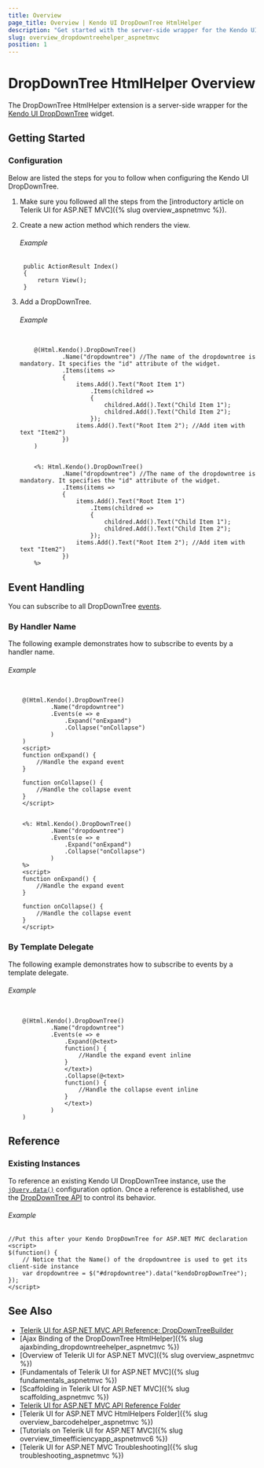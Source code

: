 ```yaml
---
title: Overview
page_title: Overview | Kendo UI DropDownTree HtmlHelper
description: "Get started with the server-side wrapper for the Kendo UI DropDownTree widget for ASP.NET MVC."
slug: overview_dropdowntreehelper_aspnetmvc
position: 1
---
```


# DropDownTree HtmlHelper Overview

The DropDownTree HtmlHelper extension is a server-side wrapper for the [Kendo UI DropDownTree](https://demos.telerik.com/kendo-ui/dropdowntree/index) widget.

## Getting Started

### Configuration

Below are listed the steps for you to follow when configuring the Kendo UI DropDownTree.

1. Make sure you followed all the steps from the [introductory article on Telerik UI for ASP.NET MVC]({% slug overview_aspnetmvc %}).

1. Create a new action method which renders the view.

    ###### Example

        public ActionResult Index()
        {
            return View();
        }

1. Add a DropDownTree.

    ###### Example

    ```tab-Razor

        @(Html.Kendo().DropDownTree()
                .Name("dropdowntree") //The name of the dropdowntree is mandatory. It specifies the "id" attribute of the widget.
                .Items(items =>
                {
                    items.Add().Text("Root Item 1")
                        .Items(childred =>
                        {
                            childred.Add().Text("Child Item 1");
                            childred.Add().Text("Child Item 2");
                        });
                    items.Add().Text("Root Item 2"); //Add item with text "Item2")
                })
        )
    ```
    ```tab-ASPX

        <%: Html.Kendo().DropDownTree()
                .Name("dropdowntree") //The name of the dropdowntree is mandatory. It specifies the "id" attribute of the widget.
                .Items(items =>
                {
                    items.Add().Text("Root Item 1")
                        .Items(childred =>
                        {
                            childred.Add().Text("Child Item 1");
                            childred.Add().Text("Child Item 2");
                        });
                    items.Add().Text("Root Item 2"); //Add item with text "Item2")
                })
        %>
    ```


## Event Handling

You can subscribe to all DropDownTree [events](http://docs.telerik.com/kendo-ui/api/javascript/ui/dropdowntree#events).

### By Handler Name

The following example demonstrates how to subscribe to events by a handler name.

###### Example


```tab-Razor

    @(Html.Kendo().DropDownTree()
            .Name("dropdowntree")
            .Events(e => e
                .Expand("onExpand")
                .Collapse("onCollapse")
            )
    )
    <script>
    function onExpand() {
        //Handle the expand event
    }

    function onCollapse() {
        //Handle the collapse event
    }
    </script>
```
```tab-ASPX

    <%: Html.Kendo().DropDownTree()
            .Name("dropdowntree")
            .Events(e => e
                .Expand("onExpand")
                .Collapse("onCollapse")
            )
    %>
    <script>
    function onExpand() {
        //Handle the expand event
    }

    function onCollapse() {
        //Handle the collapse event
    }
    </script>
```

### By Template Delegate

The following example demonstrates how to subscribe to events by a template delegate.

###### Example

```tab-Razor

    @(Html.Kendo().DropDownTree()
            .Name("dropdowntree")
            .Events(e => e
                .Expand(@<text>
                function() {
                    //Handle the expand event inline
                }
                </text>)
                .Collapse(@<text>
                function() {
                    //Handle the collapse event inline
                }
                </text>)
            )
    )
```

## Reference

### Existing Instances

To reference an existing Kendo UI DropDownTree instance, use the [`jQuery.data()`](http://api.jquery.com/jQuery.data/) configuration option. Once a reference is established, use the [DropDownTree API](http://docs.telerik.com/kendo-ui/api/javascript/ui/dropdowntree#methods) to control its behavior.

###### Example

    //Put this after your Kendo DropDownTree for ASP.NET MVC declaration
    <script>
    $(function() {
        // Notice that the Name() of the dropdowntree is used to get its client-side instance
        var dropdowntree = $("#dropdowntree").data("kendoDropDownTree");
    });
    </script>

## See Also

* [Telerik UI for ASP.NET MVC API Reference: DropDownTreeBuilder](http://docs.telerik.com/aspnet-mvc/api/Kendo.Mvc.UI.Fluent/DropDownTreeBuilder)
* [Ajax Binding of the DropDownTree HtmlHelper]({% slug ajaxbinding_dropdowntreehelper_aspnetmvc %})
* [Overview of Telerik UI for ASP.NET MVC]({% slug overview_aspnetmvc %})
* [Fundamentals of Telerik UI for ASP.NET MVC]({% slug fundamentals_aspnetmvc %})
* [Scaffolding in Telerik UI for ASP.NET MVC]({% slug scaffolding_aspnetmvc %})
* [Telerik UI for ASP.NET MVC API Reference Folder](http://docs.telerik.com/aspnet-mvc/api/Kendo.Mvc/AggregateFunction)
* [Telerik UI for ASP.NET MVC HtmlHelpers Folder]({% slug overview_barcodehelper_aspnetmvc %})
* [Tutorials on Telerik UI for ASP.NET MVC]({% slug overview_timeefficiencyapp_aspnetmvc6 %})
* [Telerik UI for ASP.NET MVC Troubleshooting]({% slug troubleshooting_aspnetmvc %})